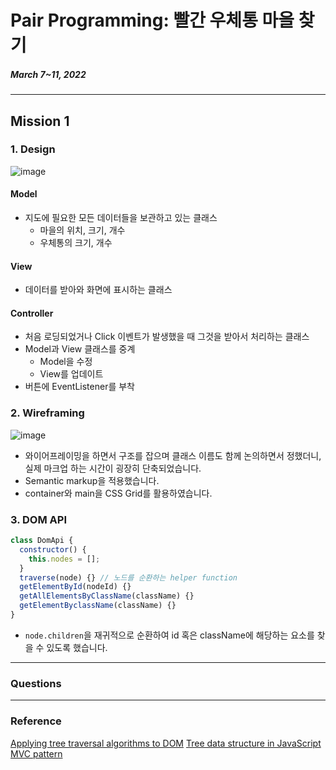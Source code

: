 # Pair Programming: 빨간 우체통 마을 찾기

##### March 7~11, 2022

---

## Mission 1

### 1. Design

![image](https://user-images.githubusercontent.com/85419343/157358980-434f5328-9e57-4149-a976-102227cef979.png)

#### Model

- 지도에 필요한 모든 데이터들을 보관하고 있는 클래스
  - 마을의 위치, 크기, 개수
  - 우체통의 크기, 개수

#### View

- 데이터를 받아와 화면에 표시하는 클래스

#### Controller

- 처음 로딩되었거나 Click 이벤트가 발생했을 때 그것을 받아서 처리하는 클래스
- Model과 View 클래스를 중계
  - Model을 수정
  - View를 업데이트
- 버튼에 EventListener를 부착

### 2. Wireframing

![image](https://user-images.githubusercontent.com/85419343/157357253-7b2516cc-bf0f-41d3-8c00-6ac4c4e7598f.png)

- 와이어프레이밍을 하면서 구조를 잡으며 클래스 이름도 함께 논의하면서 정했더니, 실제 마크업 하는 시간이 굉장히 단축되었습니다.
- Semantic markup을 적용했습니다.
- container와 main을 CSS Grid를 활용하였습니다.

### 3. DOM API

```js
class DomApi {
  constructor() {
    this.nodes = [];
  }
  traverse(node) {} // 노드를 순환하는 helper function
  getElementById(nodeId) {}
  getAllElementsByClassName(className) {}
  getElementByclassName(className) {}
}
```

- `node.children`을 재귀적으로 순환하여 id 혹은 className에 해당하는 요소를 찾을 수 있도록 했습니다.

---

### Questions

---

### Reference

[Applying tree traversal algorithms to DOM](https://dev.to/anishkumar/applying-tree-traversal-algorithms-to-dom-14bl)
[Tree data structure in JavaScript](https://stackfull.dev/tree-data-structure-in-javascript)
[MVC pattern](https://m.blog.naver.com/jhc9639/220967034588)
